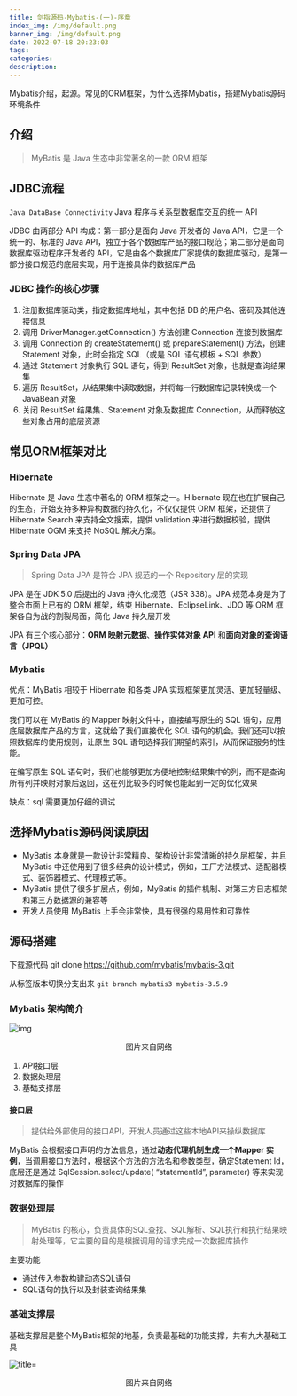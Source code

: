 ```yaml
---
title: 剑指源码-Mybatis-(一)-序章
index_img: /img/default.png
banner_img: /img/default.png
date: 2022-07-18 20:23:03
tags:
categories:
description:
---
```


 Mybatis介绍，起源。常见的ORM框架，为什么选择Mybatis，搭建Mybatis源码环境条件

<!-- more -->

## 介绍

> MyBatis 是 Java 生态中非常著名的一款 ORM 框架

## JDBC流程

`Java DataBase Connectivity`  Java 程序与关系型数据库交互的统一 API

JDBC 由两部分 API 构成：第一部分是面向 Java 开发者的 Java API，它是一个统一的、标准的 Java API，独立于各个数据库产品的接口规范；第二部分是面向数据库驱动程序开发者的 API，它是由各个数据库厂家提供的数据库驱动，是第一部分接口规范的底层实现，用于连接具体的数据库产品

### JDBC 操作的核心步骤

1. 注册数据库驱动类，指定数据库地址，其中包括 DB 的用户名、密码及其他连接信息
2. 调用 DriverManager.getConnection() 方法创建 Connection 连接到数据库
3. 调用 Connection 的 createStatement() 或 prepareStatement() 方法，创建 Statement 对象，此时会指定 SQL（或是 SQL 语句模板 + SQL 参数）
4. 通过 Statement 对象执行 SQL 语句，得到 ResultSet 对象，也就是查询结果集
5. 遍历 ResultSet，从结果集中读取数据，并将每一行数据库记录转换成一个 JavaBean 对象
6. 关闭 ResultSet 结果集、Statement 对象及数据库 Connection，从而释放这些对象占用的底层资源

## 常见ORM框架对比

### Hibernate

Hibernate 是 Java 生态中著名的 ORM 框架之一。Hibernate 现在也在扩展自己的生态，开始支持多种异构数据的持久化，不仅仅提供 ORM 框架，还提供了 Hibernate Search 来支持全文搜索，提供 validation 来进行数据校验，提供 Hibernate OGM 来支持 NoSQL 解决方案。

### Spring Data JPA

> Spring Data JPA 是符合 JPA 规范的一个 Repository 层的实现

JPA 是在 JDK 5.0 后提出的 Java 持久化规范（JSR 338）。JPA 规范本身是为了整合市面上已有的 ORM 框架，结束 Hibernate、EclipseLink、JDO 等 ORM 框架各自为战的割裂局面，简化 Java 持久层开发

JPA 有三个核心部分：**ORM 映射元数据**、**操作实体对象 API** 和**面向对象的查询语言（JPQL）**

### Mybatis

优点：MyBatis 相较于 Hibernate 和各类 JPA 实现框架更加灵活、更加轻量级、更加可控。

我们可以在 MyBatis 的 Mapper 映射文件中，直接编写原生的 SQL 语句，应用底层数据库产品的方言，这就给了我们直接优化 SQL 语句的机会。我们还可以按照数据库的使用规则，让原生 SQL 语句选择我们期望的索引，从而保证服务的性能。

在编写原生 SQL 语句时，我们也能够更加方便地控制结果集中的列，而不是查询所有列并映射对象后返回，这在列比较多的时候也能起到一定的优化效果

缺点：sql 需要更加仔细的调试


## 选择Mybatis源码阅读原因

- MyBatis 本身就是一款设计非常精良、架构设计非常清晰的持久层框架，并且 MyBatis 中还使用到了很多经典的设计模式，例如，工厂方法模式、适配器模式、装饰器模式、代理模式等。
- MyBatis 提供了很多扩展点，例如，MyBatis 的插件机制、对第三方日志框架和第三方数据源的兼容等
- 开发人员使用 MyBatis 上手会非常快，具有很强的易用性和可靠性

## 源码搭建

下载源代码 git clone  https://github.com/mybatis/mybatis-3.git

从标签版本切换分支出来 `git branch mybatis3 mybatis-3.5.9`

### Mybatis 架构简介

![img](https://file.hyqup.cn/img/webp.webp)

<center>图片来自网络</center>

1. API接口层
2. 数据处理层
3. 基础支撑层

#### 接口层

> 提供给外部使用的接口API，开发人员通过这些本地API来操纵数据库

 MyBatis 会根据接口声明的方法信息，通过**动态代理机制生成一个Mapper 实例**，当调用接口方法时，根据这个方法的方法名和参数类型，确定Statement Id，底层还是通过 SqlSession.select/update( “statementId”, parameter) 等来实现对数据库的操作

### 数据处理层

> MyBatis 的核心，负责具体的SQL查找、SQL解析、SQL执行和执行结果映射处理等，它主要的目的是根据调用的请求完成一次数据库操作

主要功能

- 通过传入参数构建动态SQL语句
- SQL语句的执行以及封装查询结果集

### 基础支撑层

基础支撑层是整个MyBatis框架的地基，负责最基础的功能支撑，共有九大基础工具

![ title=](https://file.hyqup.cn/img/1460000041398816.png)

<center>图片来自网络</center>

